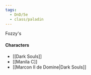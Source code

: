 ```yaml
---
tags:
  - DnD/5e
  - class/paladin
---
```

Fozzy's

#### Characters
- [[Dark Souls]]
- [[Manila C]]
- [[Marcon II de Domine|Dark Souls]]

